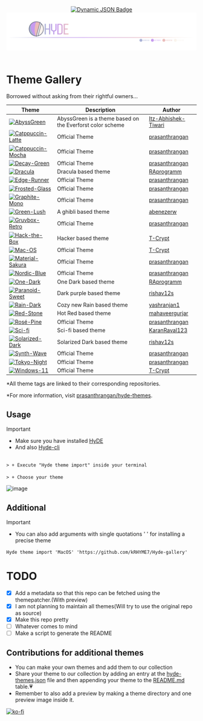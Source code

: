 <div align = center>
    <a href="https://discord.gg/AYbJ9MJez7">
<img alt="Dynamic JSON Badge" src="https://img.shields.io/badge/dynamic/json?url=https%3A%2F%2Fdiscordapp.com%2Fapi%2Finvites%2FmT5YqjaJFh%3Fwith_counts%3Dtrue&query=%24.approximate_member_count&suffix=%20members&style=for-the-badge&logo=discord&logoSize=auto&label=The%20HyDe%20Project&labelColor=ebbcba&color=c79bf0">
    </a>
</div>
<div align = center><img src="https://raw.githubusercontent.com/prasanthrangan/hyprdots/main/Source/assets/hyde_banner.png"><br><br></div>

<!-- 
<img alt="Dynamic JSON Badge" src="https://img.shields.io/badge/dynamic/json?url=https%3A%2F%2Fdiscordapp.com%2Fapi%2Finvites%2FmT5YqjaJFh%3Fwith_counts%3Dtrue&query=%24.approximate_member_count&suffix=%20members&style=for-the-badge&logo=discord&logoSize=auto&label=The%20HyDe%20Project&labelColor=ebbcba&color=c79bf0">

<img alt="Dynamic JSON Badge" src="https://img.shields.io/badge/dynamic/json?url=https%3A%2F%2Fdiscordapp.com%2Fapi%2Finvites%2FmT5YqjaJFh%3Fwith_counts%3Dtrue&query=%24.approximate_presence_count&suffix=%20online&style=for-the-badge&logo=discord&logoSize=auto&label=The%20HyDe%20Project&labelColor=ebbcba&color=c79bf0">
-->

# Theme Gallery
Borrowed without asking from their rightful owners...

| Theme | Description | Author |
|------------|-------------|--------|
| [![AbyssGreen](https://placehold.co/180x50/373C3F/83B38E?text=AbyssGreen&font=Oswald)](https://github.com/Itz-Abhishek-Tiwari/AbyssGreen)| AbyssGreen is a theme based on the Everforst color scheme  | [Itz-Abhishek-Tiwari](https://github.com/Itz-Abhishek-Tiwari) |
| [![Catppuccin-Latte](https://placehold.co/180x50/dd7878/eff1f5?text=Catppuccin+Latte&font=Oswald)](https://github.com/prasanthrangan/hyde-themes/tree/Catppuccin-Latte)| Official Theme  | [prasanthrangan](https://github.com/prasanthrangan) |
| [![Catppuccin-Mocha](https://placehold.co/180x50/b4befe/11111b?text=Catppuccin+Mocha&font=Oswald)](https://github.com/prasanthrangan/hyde-themes/tree/Catppuccin-Mocha)| Official Theme   | [prasanthrangan](https://github.com/prasanthrangan) |
| [![Decay-Green](https://placehold.co/180x50/14161E/95D3AF?text=Decay+Green&font=Oswald)](https://github.com/prasanthrangan/hyde-themes/tree/Decay-Green)| Official Theme   | [prasanthrangan](https://github.com/prasanthrangan) |
| [![Dracula](https://placehold.co/180x50/2B2E3B/607988?text=Dracula&font=Oswald)](https://github.com/RAprogramm/HyDe-Themes/tree/Dracula )| Dracula based theme  | [RAprogramm](https://github.com/RAprogramm) |
| [![Edge-Runner](https://placehold.co/180x50/fada16/000000?text=Edge+Runner&font=Oswald)](https://github.com/prasanthrangan/hyde-themes/tree/Edge-Runner)| Official Theme     | [prasanthrangan](https://github.com/prasanthrangan) |
| [![Frosted-Glass](https://placehold.co/180x50/7ed6ff/1e4c84?text=Frosted+Glass&font=Oswald)](https://github.com/prasanthrangan/hyde-themes/tree/Frosted-Glass)| Official Theme     | [prasanthrangan](https://github.com/prasanthrangan) |
| [![Graphite-Mono](https://placehold.co/180x50/222222/D9D9D9?text=Graphite+Mono&font=Oswald)](https://github.com/prasanthrangan/hyde-themes/tree/Graphite-Mono)| Official Theme     | [prasanthrangan](https://github.com/prasanthrangan) |
| [![Green-Lush](https://placehold.co/180x50/89E574/153550?text=Green+Lush&font=Oswald)](https://github.com/abenezerw/Green-Lush)| A ghibli based theme   |   [abenezerw](https://github.com/abenezerw ) |
| [![Gruvbox-Retro](https://placehold.co/180x50/353842/ADAE89?text=Gruvbox+Retro&font=Oswald)](https://github.com/prasanthrangan/hyde-themes/tree/Gruvbox-Retro)| Official Theme    | [prasanthrangan](https://github.com/prasanthrangan) |
| [![Hack-the-Box](https://placehold.co/180x50/061234/50AA09?text=Hack+the+Box&font=Oswald)]( https://github.com/kRHYME7/hyde-gallery/tree/Hack-the-Box ) | Hacker based theme    | [T-Crypt](https://github.com/T-Crypt) |
| [![Mac-OS](https://placehold.co/180x50/857990/B9D7EA?text=Mac+OS&font=Oswald)](https://github.com/kRHYME7/hyde-gallery/tree/Mac-Os)| Official Theme     | [T-Crypt](https://github.com/T-Crypt) |
| [![Material-Sakura](https://placehold.co/180x50/f2e9e1/b4637a?text=Material+Sakura&font=Oswald)](https://github.com/prasanthrangan/hyde-themes/tree/Material-Sakura) | Official Theme     | [prasanthrangan](https://github.com/prasanthrangan) |
| [![Nordic-Blue](https://placehold.co/180x50/7B98B8/CAD7E1?text=Nordic+Blue&font=Oswald)](https://github.com/prasanthrangan/hyde-themes/tree/Nordic-Blue) | Official Theme   | [prasanthrangan](https://github.com/prasanthrangan) |
| [![One-Dark](https://placehold.co/180x50/1E212B/5B6B76?text=One+Dark&font=Oswald)](https://github.com/RAprogramm/HyDe-Themes/tree/One-Dark)     | One Dark based theme        | [RAprogramm](https://github.com/RAprogramm) |
| [![Paranoid-Sweet](https://placehold.co/180x50/821595/51ABAB?text=Paranoid+Sweet&font=Oswald)](https://github.com/rishav12s/Paranoid-Sweet)  | Dark purple based theme     |  [rishav12s](https://github.com/rishav12s ) |
| [![Rain-Dark](https://placehold.co/180x50/1E2233/822195?text=Rain+Dark&font=Oswald)](https://github.com/rishav12s/Rain-Dark)  | Cozy new Rain based theme   |  [yashranjan1](https://github.com/yashranjan1 ) |
| [![Red-Stone](https://placehold.co/180x50/7E5655/C94342?text=Red+Stone&font=Oswald)](https://github.com/mahaveergurjar/Red-Stone )  | Hot Red based theme  | [mahaveergurjar](https://github.com/mahaveergurjar) |
| [![Rosé-Pine](https://placehold.co/180x50/c4a7e7/191724?text=Rosé+Pine&font=Oswald)](https://github.com/prasanthrangan/hyde-themes/tree/Rose-Pine)  | Official Theme    | [prasanthrangan](https://github.com/prasanthrangan) |
| [![Sci-fi](https://placehold.co/180x50/0D55B2/249CB6?text=Sci+fi&font=Oswald)](https://github.com/KaranRaval123/Sci-fi) | Sci-fi based theme       | [KaranRaval123](https://github.com/KaranRaval123) |
| [![Solarized-Dark](https://placehold.co/180x50/044655/259E9C?text=Solarized+Dark&font=Oswald)](https://github.com/rishav12s/Solarized-Dark) | Solarized Dark based theme  |  [rishav12s](https://github.com/rishav12s ) |
| [![Synth-Wave](https://placehold.co/180x50/495495/ff7edb?text=Synth+Wave&font=Oswald)](https://github.com/prasanthrangan/hyde-themes/tree/Synth-Wave)    | Official Theme       | [prasanthrangan](https://github.com/prasanthrangan) |
| [![Tokyo-Night](https://placehold.co/180x50/7aa2f7/24283b?text=Tokyo+Night&font=Oswald)](https://github.com/prasanthrangan/hyde-themes/tree/Tokyo-Night)  | Official Theme      | [prasanthrangan](https://github.com/prasanthrangan) |
| [![Windows-11](https://placehold.co/180x50/277AE6/D2DCFD?text=Windows+11&font=Oswald)](https://github.com/kRHYME7/hyde-gallery/tree/Windows-11)   | Official Theme        | [T-Crypt](https://github.com/T-Crypt) |

*All theme tags are linked to their corresponding repositories.

*For more information, visit [prasanthrangan/hyde-themes](https://github.com/prasanthrangan/hyde-themes).

## Usage 

> [!IMPORTANT]
> + Make sure you have installed [HyDE](https://github.com/prasanthrangan/hyprdots)
> + And also [Hyde-cli](https://github.com/kRHYME7/Hyde-cli)

```shell

> + Execute "Hyde theme import" inside your terminal

> + Choose your theme
```
![image](https://github.com/abenezerw/hyde-gallery/blob/hyde-gallery/HydeThemes.png)

## Additional

> [!IMPORTANT]
> + You can also add arguments with single quotations ' ' for installing a precise theme
```
Hyde theme import 'MacOS' 'https://github.com/kRHYME7/Hyde-gallery' 
```

# TODO

- [x] Add a metadata so that this repo can be fetched using the themepatcher.(With preview)
- [x] I am not planning to maintain all themes(Will try to use the original repo as source)   
- [x] Make this repo pretty
- [ ] Whatever comes to mind
- [ ] Make a script to generate the README 

## Contributions for additional themes
+ You can make your own themes and add them to our collection
+ Share your theme to our collection by adding an entry at the [hyde-themes.json](https://github.com/kRHYME7/hyde-gallery/blob/hyde-gallery/hyde-themes.json) file and then appending your theme to the [README.md](https://github.com/kRHYME7/hyde-gallery/blob/hyde-gallery/README.md) table.💗
+ Remember to also add a preview by making a theme directory and one preview image inside it.

 [![ko-fi](https://ko-fi.com/img/githubbutton_sm.svg)](https://ko-fi.com/A0A3TECUZ) 
